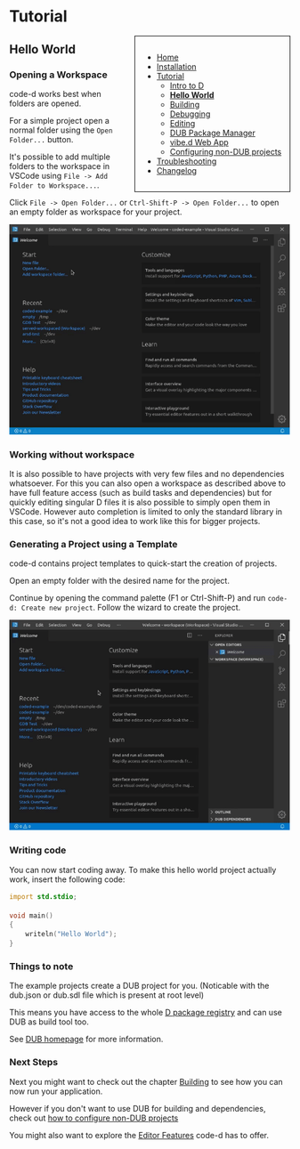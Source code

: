<!-- Documentation generated from docs-src/hello-world.md -->

# Tutorial

<div style="float: right; margin-left: 1em; padding: 1em; border: 1px solid white; position: relative; z-index: 10; outline: 1px solid black;">

* [Home](index.md)
* [Installation](install.md)
* [Tutorial](intro-to-d.md)
	* [Intro to D](intro-to-d.md)
	* **[Hello World](hello-world.md)**
	* [Building](building.md)
	* [Debugging](debugging.md)
	* [Editing](editing.md)
	* [DUB Package Manager](dub.md)
	* [vibe.d Web App](vibe-d.md)
	* [Configuring non-DUB projects](non-dub.md)
* [Troubleshooting](troubleshooting.md)
* [Changelog](../CHANGELOG.md)

</div>

## Hello World

### Opening a Workspace

code-d works best when folders are opened.

For a simple project open a normal folder using the `Open Folder...` button.

It's possible to add multiple folders to the workspace in VSCode using `File -> Add Folder to Workspace...`.

Click `File -> Open Folder...` or `Ctrl-Shift-P -> Open Folder...` to open an empty folder as workspace for your project.

![example video](video_open_folder.gif)

### Working without workspace

It is also possible to have projects with very few files and no dependencies whatsoever. For this you can also open a workspace as described above to have full feature access (such as build tasks and dependencies) but for quickly editing singular D files it is also possible to simply open them in VSCode. However auto completion is limited to only the standard library in this case, so it's not a good idea to work like this for bigger projects.

### Generating a Project using a Template

code-d contains project templates to quick-start the creation of projects.

Open an empty folder with the desired name for the project.

Continue by opening the command palette (F1 or Ctrl-Shift-P) and run `code-d: Create new project`. Follow the wizard to create the project.

![example video](video_create_project.gif)

### Writing code

You can now start coding away. To make this hello world project actually work, insert the following code:

```d
import std.stdio;

void main()
{
	writeln("Hello World");
}
```

### Things to note

The example projects create a DUB project for you. (Noticable with the dub.json or dub.sdl file which is present at root level)

This means you have access to the whole [D package registry](https://code.dlang.org) and can use DUB as build tool too.

See [DUB homepage](https://dub.pm) for more information.

### Next Steps

Next you might want to check out the chapter [Building](building.md) to see how you can now run your application.

However if you don't want to use DUB for building and dependencies, check out [how to configure non-DUB projects](non-dub.md)

You might also want to explore the [Editor Features](editing.md) code-d has to offer.
